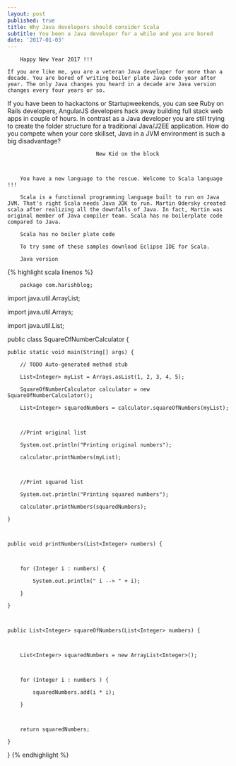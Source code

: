 ```yaml
---
layout: post
published: true
title: Why Java developers should consider Scala
subtitle: You been a Java developer for a while and you are bored
date: '2017-01-03'
---
```


		Happy New Year 2017 !!! 
    
    If you are like me, you are a veteran Java developer for more than a decade. You are bored of writing boiler plate Java code year after year. The only Java changes you heard in a decade are Java version changes every four years or so. 
    
 If you have been to hackactons or Startupweekends, you can see Ruby on Rails developers, AngularJS developers hack away building full stack web apps in couple of hours. In contrast as a Java developer you are still trying to create the folder structure for a traditional Java/J2EE application. How do you compete when your core skillset, Java in a JVM environment is such a big disadvantage?

        

        						New Kid on the block

	

    	You have a new language to the rescue. Welcome to Scala language !!!

        Scala is a functional programming language built to run on Java JVM. That's right Scala needs Java JDK to run. Martin Odersky created scala after realizing all the downfalls of Java. In fact, Martin was original member of Java compiler team. Scala has no boilerplate code compared to Java.
        
        Scala has no boiler plate code

        To try some of these samples download Eclipse IDE for Scala. 

        Java version


 {% highlight scala linenos %} 

        package com.harishblog;

import java.util.ArrayList;

import java.util.Arrays;

import java.util.List;



public class SquareOfNumberCalculator {



	public static void main(String[] args) {

		// TODO Auto-generated method stub

		List<Integer> myList = Arrays.asList(1, 2, 3, 4, 5);

		SquareOfNumberCalculator calculator = new SquareOfNumberCalculator();

		List<Integer> squaredNumbers = calculator.squareOfNumbers(myList);

		

		//Print original list

		System.out.println("Printing original numbers");

		calculator.printNumbers(myList);

			

		//Print squared list

		System.out.println("Printing squared numbers");

		calculator.printNumbers(squaredNumbers);

	}

	

	public void printNumbers(List<Integer> numbers) {

		

		for (Integer i : numbers) {

			System.out.println(" i --> " + i);

		}

	}

	

	public List<Integer> squareOfNumbers(List<Integer> numbers) {

		

		List<Integer> squaredNumbers = new ArrayList<Integer>();

		

		for (Integer i : numbers ) {

			squaredNumbers.add(i * i);

		}

		

		return squaredNumbers;

	}



	

}
{% endhighlight %}
